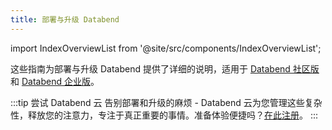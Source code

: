```yaml
---
title: 部署与升级 Databend
---
```

import IndexOverviewList from '@site/src/components/IndexOverviewList';

这些指南为部署与升级 Databend 提供了详细的说明，适用于 [Databend 社区版](../00-overview/00-editions/00-dce/index.md) 和 [Databend 企业版](../00-overview/00-editions/01-dee/index.md)。

:::tip 尝试 Databend 云
告别部署和升级的麻烦 - Databend 云为您管理这些复杂性，释放您的注意力，专注于真正重要的事情。准备体验便捷吗？[在此注册](https://www.databend.com/apply/?r=doc-card)。
:::

<IndexOverviewList />